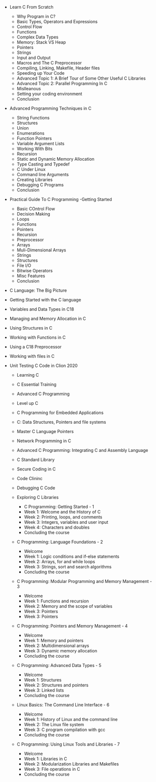 - Learn C From Scratch 
    - Why Program in C? 
    - Basic Types, Operators and Expressions 
    - Control Flow 
    - Functions 
    - Complex Data Types 
    - Memory: Stack VS Heap 
    - Pointers 
    - Strings 
    - Input and Output 
    - Macros and The C Preprocessor 
    - Compiling, Linking, Makefile, Header files 
    - Speeding up Your Code 
    - Advanced Topic 1: A Brief Tour of Some Other Useful C Libraries 
    - Advanced Topic 2: Parallel Programming In C 
    - Mislleanous 
    - Setting your coding environment 
    - Conclusion
    
- Advanced Programming Techniques in C 
    - String Functions 
    - Structures 
    - Union
    - Enumerations 
    - Function Pointers 
    - Variable Argument Lists 
    - Working With Bits 
    - Recursion
    - Static and Dynamic Memory Allocation
    - Type Casting and Typedef 
    - C Under Linux 
    - Command line Arguments 
    - Creating Libraries 
    - Debugging C Programs 
    - Conclusion

- Practical Guide To C Programming 
    -Getting Started
    - Basic COntrol Flow 
    - Decision Making
    - Loops 
    - Functions 
    - Pointers 
    - Recursion
    - Preprocessor
    - Arrays 
    - Muli-Dimensional Arrays 
    - Strings 
    - Structures 
    - File I/O
    - Bitwise Operators 
    - Misc Features 
    - Conclusion


- C Language: The Big Picture
- Getting Started with the C language 
- Variables and Data Types in C18
- Managing and Memory Allocation in C 
- Using Structures in C 
- Working with Functions in C 
- Using a C18 Preprocessor
- Working with files in C 
- Unit Testing C Code in Clion 2020 


  - Learning C 
  - C Essential Training 
  - Advanced C Programming 
  - Level up C 
  - C Programming for Embedded Applications 
  - C: Data Structures, Pointers and file systems
  - Master C Language Pointers 
  - Network Programming in C 
  - Advanced C Programming: Integrating C and Assembly Language 
  - C Standard Library 
  - Secure Coding in C 
  - Code Clininc 
  - Debugging C Code 
  - Exploring C Libraries 
  
  
  
    - C Programming: Getting Started - 1
    - Week 1: Welcome and the History of C
    - Week 2: Printing, loops, and comments
    - Week 3: Integers, variables and user input
    - Week 4: Characters and doubles
    - Concluding the course
  - C Programming: Language Foundations - 2
    - Welcome
    - Week 1: Logic conditions and if-else statements
    - Week 2: Arrays, for and while loops
    - Week 3: Strings, sort and search algorithms
    - Concluding the course
  - C Programming: Modular Programming and Memory Management - 3
    - Welcome
    - Week 1: Functions and recursion
    - Week 2: Memory and the scope of variables
    - Week 3: Pointers
    - Week 3: Pointers
  - C Programming: Pointers and Memory Management - 4
    - Welcome
    - Week 1: Memory and pointers
    - Week 2: Multidimensional arrays
    - Week 3: Dynamic memory allocation
    - Concluding the course
  - C Programming: Advanced Data Types - 5
    - Welcome
    - Week 1: Structures
    - Week 2: Structures and pointers
    - Week 3: Linked lists
    - Concluding the course
  - Linux Basics: The Command Line Interface - 6
    - Welcome
    - Week 1: History of Linux and the command line
    - Week 2: The Linux file system
    - Week 3: C program compilation with gcc
    - Concluding the course
  - C Programming: Using Linux Tools and Libraries - 7
    - Welcome
    - Week 1: Libraries in C
    - Week 2: Modularization Libraries and Makefiles
    - Week 3: File operations in C
    - Concluding the course

